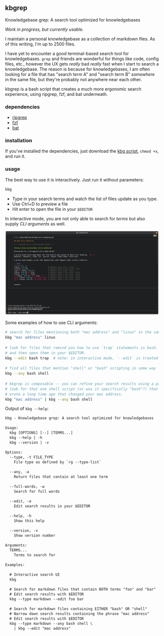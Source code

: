 ## kbgrep

Knowledgebase grep: A search tool optimized for knowledgebases

_Work in progress, but currently usable._

I maintain a personal knowledgebase as a collection of markdown files. As of this writing, I'm up to
2500 files.

I have yet to encounter a good terminal-based search tool for knowledgebases. `grep` and friends are
wonderful for things like code, config files, etc., however the UX gets _really_ bad _really_ fast
when I start to search a knowledgebase. The reason is because for knowledgebases, I am often
looking for a file that has "search term A" and "search term B" _somewhere_ in the same file, but
they're probably not anywhere near each other.

kbgrep is a bash script that creates a much more ergonomic search experience, using ripgrep, fzf,
and bat underneath.

### dependencies

* [ripgrep](https://github.com/BurntSushi/ripgrep)
* [fzf](https://github.com/junegunn/fzf)
* [bat](https://github.com/sharkdp/bat)

### installation

If you've installed the dependencies, just download the [kbg script](kbg), `chmod +x`, and run it.

### usage

The best way to use it is interactively. Just run it without parameters:

```bash
kbg
```

* Type in your search terms and watch the list of files update as you type.
* Use Ctrl+D to preview a file
* Hit enter to open the file in your `$EDITOR`

In interactive mode, you are not only able to search for _terms_ but also supply _CLI arguments_ as
well.

![](assets/screenshot.png)

Some examples of how to use CLI arguments:

```bash
# search for files mentioning both "mac address" and "linux" in the same file
kbg "mac address" linux

# look for files that remind you how to use `trap` statements in bash.
# and then open them in your $EDITOR.
kbg --edit bash trap  # note: in interactive mode, `--edit` is treated as a search term

# find all files that mention "shell" or "bash" scripting in some way
kbg --any bash shell

# kbgrep is composable -- you can refine your search results using a pipeline.
# look for that one shell script (or was it specifically "bash"?) that you
# wrote a long time ago that changed your mac address.
kbg "mac address" | kbg --any bash shell
```

Output of `kbg --help`:

```plaintext
kbg - Knowledgebase grep: A search tool optimized for knowledgebases

Usage:
  kbg [OPTIONS] [--] [TERMS...]
  kbg --help | -h
  kbg --version | -v

Options:
  --type, -t FILE_TYPE
    File type as defined by `rg --type-list`

  --any, -a
    Return files that contain at least one term

  --full-words, -w
    Search for full words

  --edit, -e
    Edit search results in your $EDITOR

  --help, -h
    Show this help

  --version, -v
    Show version number

Arguments:
  TERMS...
    Terms to search for

Examples:

  # Interactive search UI
  kbg

  # Search for markdown files that contain BOTH terms "foo" and "bar"
  # Edit search results with $EDITOR
  kbg --type markdown --edit foo bar

  # Search for markdown files containing EITHER "bash" OR "shell"
  # Narrow down search results containing the phrase "mac address"
  # Edit search results with $EDITOR
  kbg --type markdown --any bash shell \
    | kbg --edit "mac address"
```
